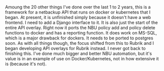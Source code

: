 Amoung the 20 other things I've done over the last 1 to 2 years, this is a framework for a netbackup API that runs
on docker or kubernetes that I began. At present, it is unfinished simply because it doesn't have a web frontend. 
I need to add a Django interface to it. It is also just the start of the entire API overlay. Right now it ports the NBU
policy add and policy delete functions to docker and has a reporting function. It does work on MS-SQL, which is a
major drawback for dockers. It needs to be ported to postgres soon. As with all things though, the focus shifted
from this to Rubrik and I began developing API overlays for Rubrik instead. I never got back to finishing this.
I've done much bigger and better NBU automation, but it's value is in an example of use on Docker/Kubernetes, not
in how extensive it is (because it's not).
